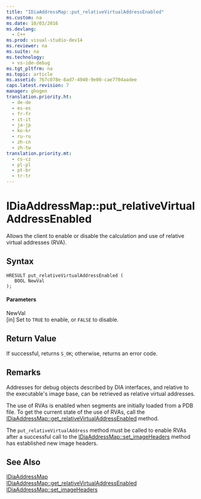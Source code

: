 ```yaml
---
title: "IDiaAddressMap::put_relativeVirtualAddressEnabled"
ms.custom: na
ms.date: 10/03/2016
ms.devlang: 
  - C++
ms.prod: visual-studio-dev14
ms.reviewer: na
ms.suite: na
ms.technology: 
  - vs-ide-debug
ms.tgt_pltfrm: na
ms.topic: article
ms.assetid: 767c078e-8ad7-4940-9e00-cae7704aadee
caps.latest.revision: 7
manager: ghogen
translation.priority.ht: 
  - de-de
  - es-es
  - fr-fr
  - it-it
  - ja-jp
  - ko-kr
  - ru-ru
  - zh-cn
  - zh-tw
translation.priority.mt: 
  - cs-cz
  - pl-pl
  - pt-br
  - tr-tr
---
```

# IDiaAddressMap::put_relativeVirtualAddressEnabled
Allows the client to enable or disable the calculation and use of relative virtual addresses (RVA).  
  
## Syntax  
  
```cpp#  
HRESULT put_relativeVirtualAddressEnabled (   
   BOOL NewVal  
);  
```  
  
#### Parameters  
 NewVal  
 [in] Set to `TRUE` to enable, or `FALSE` to disable.  
  
## Return Value  
 If successful, returns `S_OK`; otherwise, returns an error code.  
  
## Remarks  
 Addresses for debug objects described by DIA interfaces, and relative to the executable's image base, can be retrieved as relative virtual addresses.  
  
 The use of RVAs is enabled when segments are initially loaded from a PDB file. To get the current state of the use of RVAs, call the [IDiaAddressMap::get_relativeVirtualAddressEnabled](../VS_debugger/IDiaAddressMap--get_relativeVirtualAddressEnabled.md) method.  
  
 The `put_relativeVirtualAddress` method must be called to enable RVAs after a successful call to the [IDiaAddressMap::set_imageHeaders](../VS_debugger/IDiaAddressMap--set_imageHeaders.md) method has established new image headers.  
  
## See Also  
 [IDiaAddressMap](../VS_debugger/IDiaAddressMap.md)   
 [IDiaAddressMap::get_relativeVirtualAddressEnabled](../VS_debugger/IDiaAddressMap--get_relativeVirtualAddressEnabled.md)   
 [IDiaAddressMap::set_imageHeaders](../VS_debugger/IDiaAddressMap--set_imageHeaders.md)